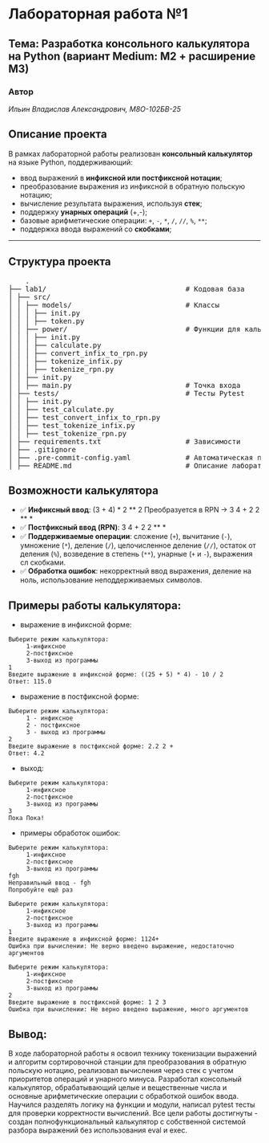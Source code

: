 # Лабораторная работа №1

## Тема: Разработка консольного калькулятора на Python (вариант Medium: M2 + расширение M3)

### Автор

*Ильин Владислав Александрович, М8О-102БВ-25*

## Описание проекта

В рамках лабораторной работы реализован **консольный калькулятор** на языке Python, поддерживающий:

- ввод выражений в **инфиксной или постфиксной нотации**;
- преобразование выражения из инфиксной в обратную польскую нотацию;
- вычисление результата выражения, используя **стек**;
- поддержку **унарных операций** (+,-);
- базовые арифметические операции: `+`, `-`, `*`, `/`, `//`, `%`, `**`;
- поддержка ввода выражений со **скобками**;

---

## Структура проекта

 <pre>
    .
├── lab1/                                 # Кодовая база
│ ├── src/
│ │ ├── models/                           # Классы
│ │ │ ├── init.py
│ │ │ ├── token.py
│ │ ├── power/                            # Функции для калькулятора
│ │ │ ├── init.py
│ │ │ ├── calculate.py
│ │ │ ├── convert_infix_to_rpn.py
│ │ │ ├── tokenize_infix.py
│ │ │ ├── tokenize_rpn.py
│ │ ├── init.py
│ │ ├── main.py                           # Точка входа
│ ├── tests/                              # Тесты Pytest
│ │ ├── init.py
│ │ ├── test_calculate.py
│ │ ├── test_convert_infix_to_rpn.py
│ │ ├── test_tokenize_infix.py
│ │ ├── test_tokenize_rpn.py
│ ├── requirements.txt                    # Зависимости
│ ├── .gitignore
│ ├── .pre-commit-config.yaml             # Автоматическая проверка кодстайла
│ ├── README.md                           # Описание лабораторной работы
</pre>

## Возможности калькулятора

- ✅ **Инфиксный ввод**: (3 + 4) * 2 ** 2 Преобразуется в RPN → 3 4 + 2 2 ** *
- ✅ **Постфиксный ввод (RPN)**: 3 4 + 2 2 ** *
- ✅ **Поддерживаемые операции**: сложение (`+`), вычитание (`-`), умножение (`*`), деление (`/`), целочисленное
  деление (`//`), остаток от деления (`%`), возведение в степень (`**`), унарные (`+` и `-`), выражения сл скобками.
- ✅ **Обработка ошибок**: некорректный ввод выражения, деление на ноль, использование неподдерживаемых символов.

## Примеры работы калькулятора:

- выражение в инфиксной форме:

````
Выберите режим калькулятора:
     1-инфиксное
     2-постфиксное
     3-выход из программы
1
Введите выражение в инфиксной форме: ((25 + 5) * 4) - 10 / 2
Ответ: 115.0
````

- выражение в постфиксной форме:

````
Выберите режим калькулятора:
     1 - инфиксное
     2 - постфиксное
     3 - выход из программы
2
Введите выражение в постфиксной форме: 2.2 2 +
Ответ: 4.2 
````

- выход:

````
Выберите режим калькулятора:
     1-инфиксное
     2-постфиксное
     3-выход из программы
3
Пока Пока!
````

- примеры обработок ошибок:

````
Выберите режим калькулятора:
     1-инфиксное
     2-постфиксное
     3-выход из программы
fgh
Неправильный ввод - fgh
Попробуйте ещё раз
````

````
Выберите режим калькулятора:
     1-инфиксное
     2-постфиксное
     3-выход из программы
1
Введите выражение в инфиксной форме: 1124+
Ошибка при вычислении: Не верно введено выражение, недостаточно аргументов
````

````
Выберите режим калькулятора:
     1-инфиксное
     2-постфиксное
     3-выход из программы
2
Введите выражение в постфиксной форме: 1 2 3
Ошибка при вычислении: Не верно введено выражение, много аргументов
````

## Вывод:

В ходе лабораторной работы я освоил технику токенизации выражений и алгоритм сортировочной станции для преобразования в
обратную польскую нотацию,
реализовал вычисления через стек с учетом приоритетов операций и унарного минуса.
Разработал консольный калькулятор, обрабатывающий целые и вещественные числа и основные арифметические операции с
обработкой ошибок ввода.
Научился разделять логику на функции и модули, написал pytest тесты для проверки корректности вычислений.
Все цели работы достигнуты - создан полнофункциональный калькулятор с собственной системой разбора выражений без
использования eval и exec. 